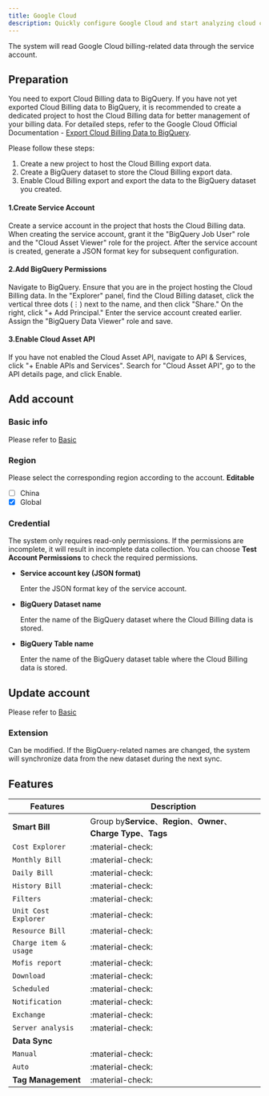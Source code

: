 ```yaml
---
title: Google Cloud
description: Quickly configure Google Cloud and start analyzing cloud cost health.
---
```


The system will read Google Cloud billing-related data through the service account.

## Preparation
You need to export Cloud Billing data to BigQuery. If you have not yet exported Cloud Billing data to BigQuery, it is recommended to create a dedicated project to host the Cloud Billing data for better management of your billing data. 
For detailed steps, refer to the Google Cloud Official Documentation - [Export Cloud Billing Data to BigQuery](https://cloud.google.com/billing/docs/how-to/export-data-bigquery).

Please follow these steps:

1. Create a new project to host the Cloud Billing export data.
2. Create a BigQuery dataset to store the Cloud Billing export data.
3. Enable Cloud Billing export and export the data to the BigQuery dataset you created.

#### 1.Create Service Account
Create a service account in the project that hosts the Cloud Billing data.
When creating the service account, grant it the "BigQuery Job User" role and the "Cloud Asset Viewer" role for the project.
After the service account is created, generate a JSON format key for subsequent configuration.


#### 2.Add BigQuery Permissions
Navigate to BigQuery. Ensure that you are in the project hosting the Cloud Billing data.
In the "Explorer" panel, find the Cloud Billing dataset, click the vertical three dots (⋮) next to the name, and then click "Share." On the right, click "+ Add Principal."
Enter the service account created earlier. Assign the "BigQuery Data Viewer" role and save.


#### 3.Enable Cloud Asset API
If you have not enabled the Cloud Asset API, navigate to API & Services, click "+ Enable APIs and Services".
Search for "Cloud Asset API", go to the API details page, and click Enable.

## Add account
### **Basic info**
Please refer to [Basic](basic.md)

### **Region**
Please select the corresponding region according to the account. **Editable**

- [ ] China
- [x] Global

### Credential
The system only requires read-only permissions. If the permissions are incomplete, it will result in incomplete data collection. 
You can choose **Test Account Permissions** to check the required permissions.

- **Service account key (JSON format)**

    Enter the JSON format key of the service account.

- **BigQuery Dataset name**

    Enter the name of the BigQuery dataset where the Cloud Billing data is stored.

- **BigQuery Table name**

    Enter the name of the BigQuery dataset table where the Cloud Billing data is stored.


## Update account
Please refer to [Basic](basic.md)

### Extension
Can be modified. If the BigQuery-related names are changed, the system will synchronize data from the new dataset during the next sync.

## Features

| Features              | Description                                                                     |
|-----------------------|---------------------------------------------------------------------------------|
| **Smart Bill**        | Group by**Service**、**Region**、**Owner**、**Charge Type**、**Tags** |
| `Cost Explorer`       | :material-check:                                                                |
| `Monthly Bill`        | :material-check:                                                                |
| `Daily Bill`          | :material-check:                                                                |
| `History Bill`        | :material-check:                                                                |
| `Filters`             | :material-check:                                                                |
| `Unit Cost Explorer`  | :material-check:                                                                |
| `Resource Bill`       | :material-check:                                                                |
| `Charge item & usage` | :material-check:                                                                |
| `Mofis report`        | :material-check:                                                                |
| `Download`            | :material-check:                                                                |
| `Scheduled`           | :material-check:                                                                |
| `Notification`        | :material-check:                                                                |
| `Exchange`            | :material-check:                                                                |
| `Server analysis`     | :material-check:                                                                |
| **Data Sync**         |                                                                                 |
| `Manual`              | :material-check:                                                                |
| `Auto`                | :material-check:                                                                |
| **Tag Management**    | :material-check:                                                                |

